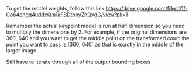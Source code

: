 To get the model weights, follow this link https://drive.google.com/file/d/1f-Co64ehgq4uddcQm1aFBDtbnyZhQvgG/view?pli=1

Remember the actual keypoint model is run at half dimension so you need to multiply the dimensions by 2. For example, if the original dimensions are 360, 640 and you want to get the middle point on the transformed court the point you want to pass is [360, 640] as that is exactly in the middle of the larger image.

Still have to iterate through all of the output bounding boxes 